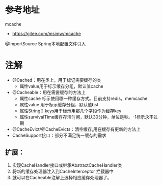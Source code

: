# 参考地址
mcache
- https://gitee.com/msimw/mcache

@ImportSource Spring本地配置文件引入

# 注解
- @Cached：用在类上，用于标记需要缓存的类
    - 属性value用于标示缓存分组，默认值cache
- @Cacheable：用在需要缓存的方法上
    - 属性cache 标示使用哪一种缓存方式。目前支持redis，memcache
    - 属性value 用于标示缓存分组，默认值bst
    - 属性String[]  keys用于标示用那几个字段作为缓存key
    - 属性survivalTime缓存存活时间，默认30分钟，单位是秒。-1标示永不过期
- @CacheEvict/@CacheEvicts：清空缓存,用在缓存有更新的方法上
- CacheSupport接口：部分不满足统一缓存的需求

## 扩展：
1. 实现CacheHandler接口或继承AbstractCacheHandler类
2. 将新的缓存处理器注入到CacheInterceptor 拦截器中
3. 就可以在Cacheable注解上选择相应缓存处理器了。  

